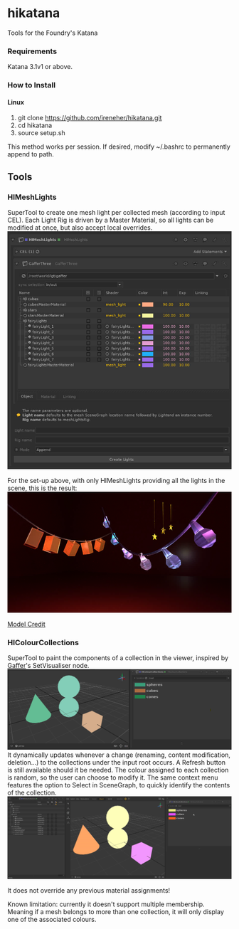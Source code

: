 # hikatana
Tools for the Foundry's Katana

### Requirements ###
Katana 3.1v1 or above.

### How to Install ###
#### Linux ####
1. git clone https://github.com/ireneher/hikatana.git
2. cd hikatana
3. source setup.sh

This method works per session. If desired, modify ~/.bashrc to permanently append to path.

## Tools ##
### HIMeshLights ###
SuperTool to create one mesh light per collected mesh (according to input CEL). Each Light Rig is driven by a Master Material, so all lights can be modified at once, but also accept local overrides.
![HIMeshLights UI](doc/images/meshlights/ui.png)

For the set-up above,  with only HIMeshLights providing all the lights in the scene, this is the result: 
![HIMeshLights render](doc/images/meshlights/example.png)

[Model Credit](https://sketchfab.com/3d-models/fairy-lights-6167832a8ea04d0bb637315b45fb2d72 )

### HIColourCollections ###
SuperTool to paint the components of a collection in the viewer, inspired by [Gaffer](https://www.gafferhq.org/)'s SetVisualiser node. 
![HIColourCollections UI](doc/images/colourcollections/ui.png)
It dynamically updates whenever a change (renaming, content modification, deletion...) to the collections under the input root occurs. A Refresh button is still available should it be needed. The colour assigned to each collection is random, so the user can choose to modify it. The same context menu features the option to Select in SceneGraph, to quickly identify the contents of the collection. 
![HIColourCollections gif](doc/images/colourcollections/example.gif)

It does not override any previous material assignments! 

Known limitation: currently it doesn't support multiple membership. Meaning if a mesh belongs to more than one collection, it will only display one of the associated colours.
 
